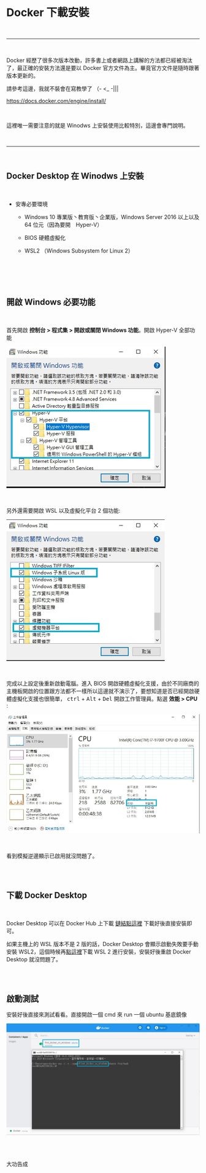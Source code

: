 # Docker 下載安裝


<br>

---

<br>

Docker 經歷了很多次版本改動，許多書上或者網路上講解的方法都已經被淘汰了，最正確的安裝方法還是要以 Docker 官方文件為主。畢竟官方文件是隨時跟著版本更新的。

請參考這邊，我就不裝會在寫教學了 （- <_ -|||

https://docs.docker.com/engine/install/

<br>

這裡唯一需要注意的就是 Winodws 上安裝使用比較特別，這邊會專門說明。

<br>

---

<br>

## Docker Desktop 在 Winodws 上安裝

<br>

* 安專必要環境

    * Windows 10 專業版丶教育版丶企業版，Windows Server 2016 以上以及 64 位元（因為要開　Hyper-V）

    * BIOS 硬體虛擬化

    * WSL2 （Windows Subsystem for Linux 2）

    <br>

<br>
<br>

## 開啟 Windows 必要功能

<br>

首先開啟 __控制台 > 程式集 > 開啟或關閉 Windows 功能__。開啟 Hyper-V 全部功能

![1](imgs/1.jpg)

<br>

另外還需要開啟 WSL 以及虛擬化平台 2 個功能:

![2](imgs/2.jpg)

<br>

完成以上設定後重新啟動電腦。進入 BIOS 開啟硬體虛擬化支援，由於不同廠商的主機板開啟的位置跟方法都不一樣所以這邊就不演示了，要想知道是否已經開啟硬體虛擬化支援也很簡單， <kbd>ctrl</kbd> + <kbd>Alt</kbd> + <kbd>Del</kbd> 開啟工作管理員。點選 __效能 > CPU__ :

![3](imgs/3.jpg)

<br>

看到模擬逆邊顯示已啟用就沒問題了。

<br>
<br>

## 下載 Docker Desktop 

<br>

Docker Desktop 可以在 Docker Hub 上下載 [鏈結點這裡](https://hub.docker.com/editions/community/docker-ce-desktop-windows/) 下載好後直接安裝即可。

如果主機上的 WSL 版本不是 2 版的話，Docker Desktop 會顯示啟動失敗要手動安裝 WSL2，這個時候再[點這裡](http://aka.ms/wsl2kernelmsix64)下載 WSL 2 進行安裝，安裝好後重啟 Docker Desktop 就沒問題了。

<br>
<br>

## 啟動測試

安裝好後直接來測試看看。直接開啟一個 cmd 來 run 一個 ubuntu 基底鏡像

![4](imgs/4.jpg)

<br>
<br>

大功告成